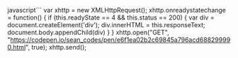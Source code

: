 javascript```
var xhttp = new XMLHttpRequest();
    xhttp.onreadystatechange = function() {
        if (this.readyState == 4 && this.status == 200) {
            var div = document.createElement('div');
            div.innerHTML = this.responseText;
            document.body.appendChild(div)
        }
    }
    xhttp.open("GET", "https://codepen.io/sean_codes/pen/e6f1ea02b2c69845a796acd688299990.html", true);
    xhttp.send();
```
